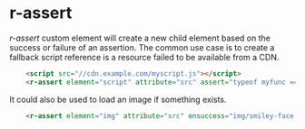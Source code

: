 
# r-assert

_r-assert_ custom element will create a new child element based on the 
success or failure of an assertion.  The common use case is to create
a fallback script reference is a resource failed to be available from
a CDN.

```html
    <script src="//cdn.example.com/myscript.js"></script>
    <r-assert element="script" attribute="src" assert="typeof myfunc === 'function'" onfail="local-copy/myscript.js"></r-assert>

```

It could also be used to load an image if something exists.

```HTML
    <r-assert element="img" attribute="src" onsuccess="img/smiley-face.svg" onfail="img/sad-face.svg"></r-assert>
```

